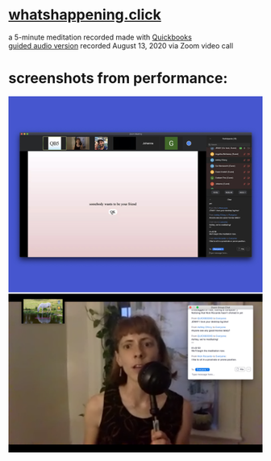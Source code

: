 # [whatshappening.click](http://whatshappening.click)
a 5-minute meditation recorded made with [Quickbooks](http://quick-books.biz)
<br />
[guided audio version](whatshappening.click/jenny) recorded August 13, 2020 via Zoom video call

#  screenshots from performance:
![performance](images/Jenny.jpg)
<br />
![performance](images/med3.png)
